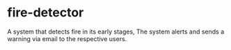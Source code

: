 # fire-detector
A system that detects fire in its early stages, The system alerts and sends a warning via email to the respective users.
